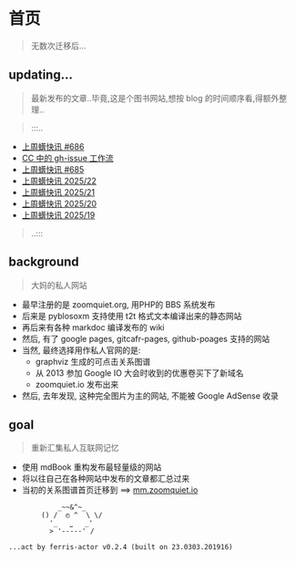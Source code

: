 # 首页
> 无数次迁移后...



## updating...
> 最新发布的文章..毕竟,这是个图书网站,想按 blog 的时间顺序看,得额外整理..

> :::..


+ <a href='Weekly/25/20250618-686/'>上周蠎快讯 #686</a>
+ <a href='Pythonic/25/20250615-claude-code-gh-flow/'>CC 中的 gh-issue 工作流</a>
+ <a href='Weekly/25/20250611-685/'>上周蠎快讯 #685</a>
+ <a href='Weekly/25/20250605-22/'>上周蠎快讯 2025/22</a>
+ <a href='Weekly/25/20250526-21/'>上周蠎快讯 2025/21</a>
+ <a href='Weekly/25/20250519-20/'>上周蠎快讯 2025/20</a>
+ <a href='Weekly/25/20250512-19/'>上周蠎快讯 2025/19</a>

> ..:::


## background
> 大妈的私人网站

- 最早注册的是 zoomquiet.org, 用PHP的 BBS 系统发布
- 后来是 pyblosoxm 支持使用 t2t 格式文本编译出来的静态网站
- 再后来有各种 markdoc 编译发布的 wiki
- 然后, 有了 google pages, gitcafr-pages, github-poages 支持的网站
- 当然, 最终选择用作私人官网的是:
    - graphviz 生成的可点击关系图谱
    - 从 2013 参加 Google IO 大会时收到的优惠卷买下了新域名
    - zoomquiet.io 发布出来
- 然后, 去年发现, 这种完全图片为主的网站, 不能被 Google AdSense 收录

## goal
> 重新汇集私人互联网记忆

- 使用 mdBook 重构发布最轻量级的网站
- 将以往自己在各种网站中发布的文章都汇总过来
- 当初的关系图谱首页迁移到 ==> [mm.zoomquiet.io](https://mm.zoomquiet.io)



```
            _~~&^~_
        () /  ◴ ^  \ \/
          '_   ⎵   _'
          > '-----' /

...act by ferris-actor v0.2.4 (built on 23.0303.201916)
```
